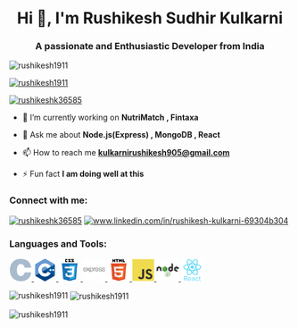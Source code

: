 <h1 align="center">Hi 👋, I'm Rushikesh Sudhir Kulkarni</h1>
<h3 align="center">A passionate and Enthusiastic Developer from India</h3>

<p align="left"> <img src="https://komarev.com/ghpvc/?username=rushikesh1911&label=Profile%20views&color=0e75b6&style=flat" alt="rushikesh1911" /> </p>

<p align="left"> <a href="https://github.com/ryo-ma/github-profile-trophy"><img src="https://github-profile-trophy.vercel.app/?username=rushikesh1911" alt="rushikesh1911" /></a> </p>

<p align="left"> <a href="https://twitter.com/rushikeshk36585" target="blank"><img src="https://img.shields.io/twitter/follow/rushikeshk36585?logo=twitter&style=for-the-badge" alt="rushikeshk36585" /></a> </p>

- 🔭 I’m currently working on   **NutriMatch ,  Fintaxa**

- 💬 Ask me about **Node.js(Express) , MongoDB , React**

- 📫 How to reach me **kulkarnirushikesh905@gmail.com**

- ⚡ Fun fact **I am doing well at this**

<h3 align="left">Connect with me:</h3>
<p align="left">
<a href="https://twitter.com/rushikeshk36585" target="blank"><img align="center" src="https://raw.githubusercontent.com/rahuldkjain/github-profile-readme-generator/master/src/images/icons/Social/twitter.svg" alt="rushikeshk36585" height="30" width="40" /></a>
<a href="https://linkedin.com/in/www.linkedin.com/in/rushikesh-kulkarni-69304b304" target="blank"><img align="center" src="https://raw.githubusercontent.com/rahuldkjain/github-profile-readme-generator/master/src/images/icons/Social/linked-in-alt.svg" alt="www.linkedin.com/in/rushikesh-kulkarni-69304b304" height="30" width="40" /></a>
</p>

<h3 align="left">Languages and Tools:</h3>
<p align="left"> <a href="https://www.cprogramming.com/" target="_blank" rel="noreferrer"> <img src="https://raw.githubusercontent.com/devicons/devicon/master/icons/c/c-original.svg" alt="c" width="40" height="40"/> </a> <a href="https://www.w3schools.com/cpp/" target="_blank" rel="noreferrer"> <img src="https://raw.githubusercontent.com/devicons/devicon/master/icons/cplusplus/cplusplus-original.svg" alt="cplusplus" width="40" height="40"/> </a> <a href="https://www.w3schools.com/css/" target="_blank" rel="noreferrer"> <img src="https://raw.githubusercontent.com/devicons/devicon/master/icons/css3/css3-original-wordmark.svg" alt="css3" width="40" height="40"/> </a> <a href="https://expressjs.com" target="_blank" rel="noreferrer"> <img src="https://raw.githubusercontent.com/devicons/devicon/master/icons/express/express-original-wordmark.svg" alt="express" width="40" height="40"/> </a> <a href="https://www.w3.org/html/" target="_blank" rel="noreferrer"> <img src="https://raw.githubusercontent.com/devicons/devicon/master/icons/html5/html5-original-wordmark.svg" alt="html5" width="40" height="40"/> </a> <a href="https://developer.mozilla.org/en-US/docs/Web/JavaScript" target="_blank" rel="noreferrer"> <img src="https://raw.githubusercontent.com/devicons/devicon/master/icons/javascript/javascript-original.svg" alt="javascript" width="40" height="40"/> </a> <a href="https://nodejs.org" target="_blank" rel="noreferrer"> <img src="https://raw.githubusercontent.com/devicons/devicon/master/icons/nodejs/nodejs-original-wordmark.svg" alt="nodejs" width="40" height="40"/> </a> <a href="https://reactjs.org/" target="_blank" rel="noreferrer"> <img src="https://raw.githubusercontent.com/devicons/devicon/master/icons/react/react-original-wordmark.svg" alt="react" width="40" height="40"/> </a> </p>

<p><img align="left" src="https://github-readme-stats.vercel.app/api/top-langs?username=rushikesh1911&show_icons=true&locale=en&layout=compact" alt="rushikesh1911" /></p>

<p>&nbsp;<img align="center" src="https://github-readme-stats.vercel.app/api?username=rushikesh1911&show_icons=true&locale=en" alt="rushikesh1911" /></p>

<p><img align="center" src="https://github-readme-streak-stats.herokuapp.com/?user=rushikesh1911&" alt="rushikesh1911" /></p>
